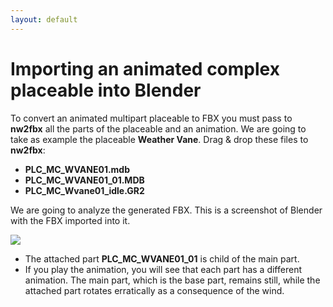 ```yaml
---
layout: default
---
```


# Importing an animated complex placeable into Blender

To convert an animated multipart placeable to FBX you must pass to **nw2fbx**
all the parts of the placeable and an animation. We are going to take as
example the placeable **Weather Vane**. Drag & drop these files to **nw2fbx**:

- **PLC_MC_WVANE01.mdb**
- **PLC_MC_WVANE01_01.MDB**
- **PLC_MC_Wvane01_idle.GR2**

We are going to analyze the generated FBX. This is a screenshot of Blender with
the FBX imported into it.

![](img/weather_vane.jpg)

- The attached part **PLC_MC_WVANE01_01** is child of the main part.
- If you play the animation, you will see that each part has a different
  animation. The main part, which is the base part, remains still, while the
  attached part rotates erratically as a consequence of the wind.
